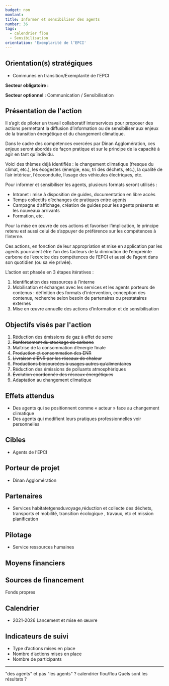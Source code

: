 ```yaml
---
budget: non
montant:
title: Informer et sensibiliser des agents
number: 36
tags:
  - calendrier flou
  - Sensibilisation
orientation: 'Exemplarité de l’EPCI'
---
```


## Orientation(s) stratégiques

- Communes en transition/Exemplarité de l’EPCI

**Secteur obligatoire :**

**Secteur optionnel :** Communication / Sensibilisation

## Présentation de l'action

Il s’agit de piloter un travail collaboratif interservices pour proposer des actions permettant la diffusion d’information ou de sensibiliser aux enjeux de la transition énergétique et du changement climatique.

Dans le cadre des compétences exercées par Dinan Agglomération, ces enjeux seront abordés de façon pratique et sur le principe de la capacité à agir en tant qu’individu.

Voici des thèmes déjà identifiés : le changement climatique (fresque du climat, etc.), les écogestes (énergie, eau, tri des déchets, etc.), la qualité de l’air intérieur, l’écoconduite, l’usage des véhicules électriques, etc.

Pour informer et sensibiliser les agents, plusieurs formats seront utilisés :
- Intranet : mise à disposition de guides, documentation en libre accès
- Temps collectifs d’échanges de pratiques entre agents
- Campagne d’affichage, création de guides pour les agents présents et les nouveaux arrivants
- Formation, etc.

Pour la mise en œuvre de ces actions et favoriser l’implication, le principe retenu est aussi celui de s’appuyer de préférence sur les compétences à l’interne.

Ces actions, en fonction de leur appropriation et mise en application par les agents pourraient être l’un des facteurs de la diminution de l’empreinte carbone de l’exercice des compétences de l’EPCI et aussi de l’agent dans son quotidien (ou sa vie privée).

L’action est phasée en 3 étapes itératives :
1. Identification des ressources à l’interne
2. Mobilisation et échanges avec les services et les agents porteurs de contenus : définition des formats d’intervention, conception des contenus, recherche selon besoin de partenaires ou prestataires externes
3. Mise en œuvre annuelle des actions d’information et de sensibilisation

## Objectifs visés par l'action

1. Réduction des émissions de gaz à effet de serre
2. ~~Renforcement du stockage de carbone~~
3. Maîtrise de la consommation d’énergie finale
4. ~~Production et consommation des ENR~~
5. ~~Livraison d’ENR par les réseaux de chaleur~~
6. ~~Productions biosourcées à usages autres qu’alimentaires~~
7. Réduction des émissions de polluants atmosphériques
8. ~~Évolution coordonnée des réseaux énergétiques~~
9. Adaptation au changement climatique

## Effets attendus

- Des agents qui se positionnent comme « acteur » face au changement climatique
- Des agents qui modifient leurs pratiques professionnelles voir personnelles

## Cibles

- Agents de l’EPCI


## Porteur de projet

- Dinan Agglomération

## Partenaires

- Services habitatetgensduvoyage,réduction et collecte des déchets, transports et mobilité, transition écologique , travaux, etc et mission planification

## Pilotage

- Service ressources humaines

## Moyens financiers



## Sources de financement

Fonds propres

## Calendrier

- 2021-2026 Lancement et mise en œuvre

## Indicateurs de suivi

- Type d’actions mises en place
- Nombre d’actions mises en place
- Nombre de participants

---
"des agents" et pas "les agents" ?
calendrier flou/flou
Quels sont les résultats ?
